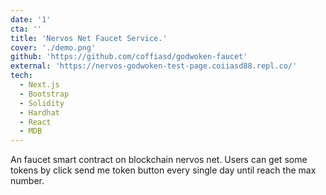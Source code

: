 ```yaml
---
date: '1'
cta: ''
title: 'Nervos Net Faucet Service.'
cover: './demo.png'
github: 'https://github.com/coffiasd/godwoken-faucet'
external: 'https://nervos-godwoken-test-page.coiiasd88.repl.co/'
tech:
  - Next.js
  - Bootstrap
  - Solidity
  - Hardhat
  - React
  - MDB
---
```


An faucet smart contract on blockchain nervos net. Users can get some tokens by click send me token button every single day until reach the max number.
